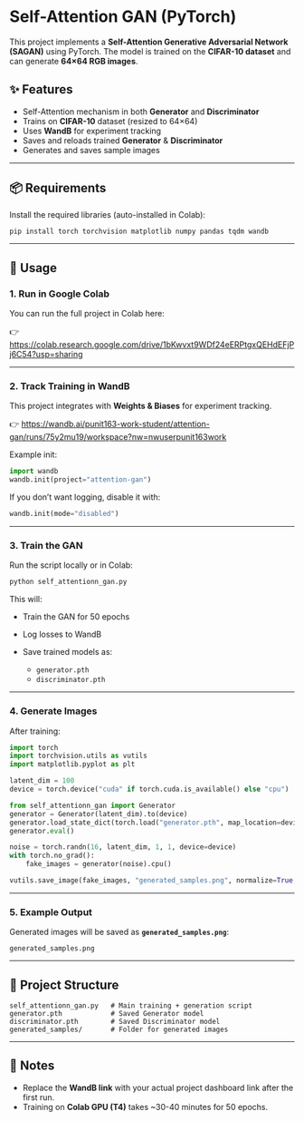 # Self-Attention GAN (PyTorch)

This project implements a **Self-Attention Generative Adversarial Network (SAGAN)** using PyTorch.
The model is trained on the **CIFAR-10 dataset** and can generate **64×64 RGB images**.

## ✨ Features

* Self-Attention mechanism in both **Generator** and **Discriminator**
* Trains on **CIFAR-10** dataset (resized to 64×64)
* Uses **WandB** for experiment tracking
* Saves and reloads trained **Generator** & **Discriminator**
* Generates and saves sample images

---

## 📦 Requirements

Install the required libraries (auto-installed in Colab):

```bash
pip install torch torchvision matplotlib numpy pandas tqdm wandb
```

---

## 🚀 Usage

### 1. Run in Google Colab

You can run the full project in Colab here:

👉 https://colab.research.google.com/drive/1bKwvxt9WDf24eERPtgxQEHdEFjPj6C54?usp=sharing

---

### 2. Track Training in WandB

This project integrates with **Weights & Biases** for experiment tracking.

👉 https://wandb.ai/punit163-work-student/attention-gan/runs/75y2mu19/workspace?nw=nwuserpunit163work

Example init:

```python
import wandb
wandb.init(project="attention-gan")
```

If you don’t want logging, disable it with:

```python
wandb.init(mode="disabled")
```

---

### 3. Train the GAN

Run the script locally or in Colab:

```bash
python self_attentionn_gan.py
```

This will:

* Train the GAN for 50 epochs
* Log losses to WandB
* Save trained models as:

  * `generator.pth`
  * `discriminator.pth`

---

### 4. Generate Images

After training:

```python
import torch
import torchvision.utils as vutils
import matplotlib.pyplot as plt

latent_dim = 100
device = torch.device("cuda" if torch.cuda.is_available() else "cpu")

from self_attentionn_gan import Generator
generator = Generator(latent_dim).to(device)
generator.load_state_dict(torch.load("generator.pth", map_location=device))
generator.eval()

noise = torch.randn(16, latent_dim, 1, 1, device=device)
with torch.no_grad():
    fake_images = generator(noise).cpu()

vutils.save_image(fake_images, "generated_samples.png", normalize=True, nrow=4)
```

---

### 5. Example Output

Generated images will be saved as **`generated_samples.png`**:

```
generated_samples.png
```

---

## 📂 Project Structure

```
self_attentionn_gan.py   # Main training + generation script
generator.pth            # Saved Generator model
discriminator.pth        # Saved Discriminator model
generated_samples/       # Folder for generated images
```

---

## 📌 Notes

* Replace the **WandB link** with your actual project dashboard link after the first run.
* Training on **Colab GPU (T4)** takes \~30-40 minutes for 50 epochs.

